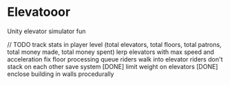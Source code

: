 # Elevatooor
Unity elevator simulator fun


// TODO
track stats in player level (total elevators, total floors, total patrons, total money made, total money spent)
lerp elevators with max speed and acceleration
fix floor processing queue
riders walk into elevator
riders don't stack on each other
save system
[DONE] limit weight on elevators
[DONE] enclose building in walls procedurally
